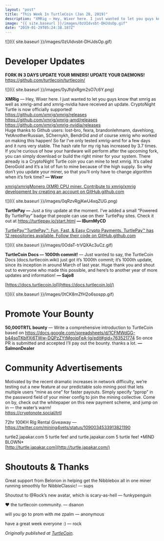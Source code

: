 ```yaml
---
layout: "post"
title: "This Week In TurtleCoin (Jan 28, 2019)"
description: "XMRig — Hey, Wixer here. I just wanted to let you guys know that xmrig as well as xmrig-amd and xmrig-nvidia have received an update. CryptoNight Turtle is now officially supported…"
image: "{{ site.baseurl }}/images/0zUIdvsbt-DHJdsOp.gif"
date: "2019-01-29T05:24:38.187Z"
---
```


![]({{ site.baseurl }}/images/0zUIdvsbt-DHJdsOp.gif)

# Developer Updates

**FORK IN 3 DAYS UPDATE YOUR MINERS! UPDATE YOUR DAEMONS!** <https://github.com/turtlecoin/turtlecoin/>

![]({{ site.baseurl }}/images/0yJfqlxRgm2sO7c6Y.png)

**XMRig** — Hey, Wixer here. I just wanted to let you guys know that xmrig as well as xmrig-amd and xmrig-nvidia have received an update. CryptoNight Turtle is now officially supported!  
<https://github.com/xmrig/xmrig/releases>  
<https://github.com/xmrig/xmrig-amd/releases> <https://github.com/xmrig/xmrig-nvidia/releases>  
Huge thanks to Github users: lost-bro, fexra, brandonlehmann, davehlong, YetAnotherRussian, SChernykh, Bendr0id and of course xmrig who worked on making this happen! So far I’ve only tested xmrig-amd for a few days and it runs very stable. The hash rate for my rig has increased by 3.7 times. If you’re curious of how your hardware will perform after the upcoming fork, you can simply download or build the right miner for your system. There already is a CryptoNight Turtle coin you can mine to test xmrig. It’s called DeroGold and it’s a lot of fun to mine because of the high supply. So why don’t you update your miner, so that you’ll only have to change algorithm when it’s fork time? **— Wixer**

[xmrig/xmrigMonero (XMR) CPU miner. Contribute to xmrig/xmrig development by creating an account on GitHub.github.com](https://github.com/xmrig/xmrig/releases)

![]({{ site.baseurl }}/images/0qRzvRgjKwU4xqZUG.png)

**TurtlePay —** Just a tiny update at the moment. I’ve added a small “Powered By TurtlePay” badge that people can use on their TurtlePay sites. Check it out at <https://turtlepay.io/start.html> **— IBurnMyCD**

[TurtlePay™TurtlePay™: Fun, Fast, & Easy Crypto Payments. TurtlePay™ has 12 repositories available. Follow their code on GitHub.github.com](https://github.com/TurtlePay)

![]({{ site.baseurl }}/images/0OdaT-trVQXAc3uCz.gif)

**TurtleCoin Docs — 1000th commit!** — Just wanted to say, the TurtleCoin Docs (docs.turtlecoin.wiki) just got it’s 1000th commit; it’s 1000th update, since its inception in around March of last year. Huge thank you and shout out to everyone who made this possible, and here’s to another year of more updates and information! **— Sajo8**

[https://docs.turtlecoin.lol](https://docs.turtlecoin.lol/)

![]({{ site.baseurl }}/images/0tCK8mZfH2o6sospp.gif)

# Promote Your Bounty

**50,000TRTL bounty** — Write a comprehensive introduction to TurtleCoin based on <https://docs.google.com/spreadsheets/d/1CFMWdGG-b44soTKblfXj6TWw-DQPzZYtMgojpFeA-Ig/edit#gid=763521774> So once PR is submitted and accepted I’ll pay out the bounty. thanks a lot. **— SalmonDealer**

# Community Advertisements

Motivated by the recent dramatic increases in network difficulty, we’re testing out a new feature at our predictable solo mining pool that lets multiple users “mine as one” for faster payouts. Simply specify “pprop” in the password field of your miner config to join the mining collective. Come on by, check out the whitepaper on this new payment scheme, and jump on in — the water’s warm!  
<https://cryptonote.social/trtl>

72hr 100KH RIg Rental Giveaway — <https://twitter.com/mining4vets/status/1090034533913821190>

turtle2.japakar.com 5 turtle fee! and turtle.japakar.com 5 turtle fee! \*MIND BLOWN\*  
[http://turtle.japakar.com](http://turtle.japakar.com/)

# Shoutouts & Thanks

Great support from Belorion in helping get the Nibblebox all in one miner running smoothly for NibbleClassic! — sups

Shoutout to @Rock’s new avatar, which is scary-as-hell — funkypenguin

❤ the turtlecoin community. — dsanon

will you go to prom with me zpalm — anonymous

have a great week everyone :) — rock

_Originally published at_ [_TurtleCoin_](http://blog.turtlecoin.lol/archives/this-week-in-turtlecoin-jan-28-2019/)_._
